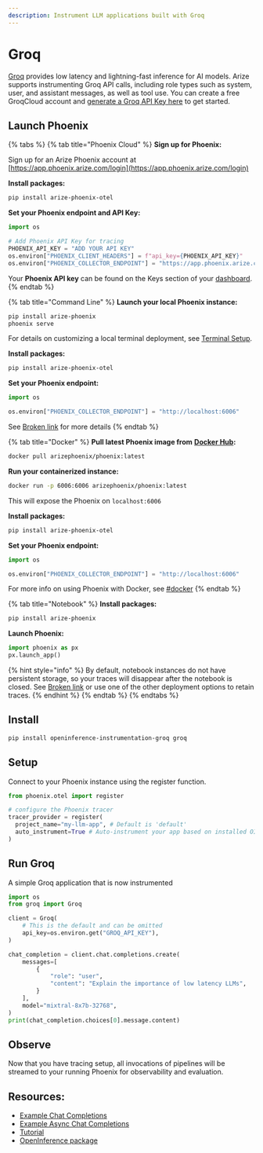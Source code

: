```yaml
---
description: Instrument LLM applications built with Groq
---
```


# Groq

[Groq](http://groq.com/) provides low latency and lightning-fast inference for AI models. Arize supports instrumenting Groq API calls, including role types such as system, user, and assistant messages, as well as tool use. You can create a free GroqCloud account and [generate a Groq API Key here](https://console.groq.com) to get started.

## Launch Phoenix

{% tabs %}
{% tab title="Phoenix Cloud" %}
**Sign up for Phoenix:**

Sign up for an Arize Phoenix account at [https://app.phoenix.arize.com/login](https://app.phoenix.arize.com/login)

**Install packages:**

```bash
pip install arize-phoenix-otel
```

**Set your Phoenix endpoint and API Key:**

```python
import os

# Add Phoenix API Key for tracing
PHOENIX_API_KEY = "ADD YOUR API KEY"
os.environ["PHOENIX_CLIENT_HEADERS"] = f"api_key={PHOENIX_API_KEY}"
os.environ["PHOENIX_COLLECTOR_ENDPOINT"] = "https://app.phoenix.arize.com"
```

Your **Phoenix API key** can be found on the Keys section of your [dashboard](https://app.phoenix.arize.com).
{% endtab %}

{% tab title="Command Line" %}
**Launch your local Phoenix instance:**

```bash
pip install arize-phoenix
phoenix serve
```

For details on customizing a local terminal deployment, see [Terminal Setup](https://docs.arize.com/phoenix/setup/environments#terminal).

**Install packages:**

```bash
pip install arize-phoenix-otel
```

**Set your Phoenix endpoint:**

```python
import os

os.environ["PHOENIX_COLLECTOR_ENDPOINT"] = "http://localhost:6006"
```

See [Broken link](broken-reference "mention") for more details
{% endtab %}

{% tab title="Docker" %}
**Pull latest Phoenix image from** [**Docker Hub**](https://hub.docker.com/r/arizephoenix/phoenix)**:**

```bash
docker pull arizephoenix/phoenix:latest
```

**Run your containerized instance:**

```bash
docker run -p 6006:6006 arizephoenix/phoenix:latest
```

This will expose the Phoenix on `localhost:6006`

**Install packages:**

```bash
pip install arize-phoenix-otel
```

**Set your Phoenix endpoint:**

```python
import os

os.environ["PHOENIX_COLLECTOR_ENDPOINT"] = "http://localhost:6006"
```

For more info on using Phoenix with Docker, see [#docker](groq.md#docker "mention")
{% endtab %}

{% tab title="Notebook" %}
**Install packages:**

```bash
pip install arize-phoenix
```

**Launch Phoenix:**

```python
import phoenix as px
px.launch_app()
```

{% hint style="info" %}
By default, notebook instances do not have persistent storage, so your traces will disappear after the notebook is closed. See [Broken link](broken-reference "mention") or use one of the other deployment options to retain traces.
{% endhint %}
{% endtab %}
{% endtabs %}

## Install

```bash
pip install openinference-instrumentation-groq groq
```

## Setup

Connect to your Phoenix instance using the register function.

```python
from phoenix.otel import register

# configure the Phoenix tracer
tracer_provider = register(
  project_name="my-llm-app", # Default is 'default'
  auto_instrument=True # Auto-instrument your app based on installed OI dependencies
)
```

## Run Groq

A simple Groq application that is now instrumented

```python
import os
from groq import Groq

client = Groq(
    # This is the default and can be omitted
    api_key=os.environ.get("GROQ_API_KEY"),
)

chat_completion = client.chat.completions.create(
    messages=[
        {
            "role": "user",
            "content": "Explain the importance of low latency LLMs",
        }
    ],
    model="mixtral-8x7b-32768",
)
print(chat_completion.choices[0].message.content)
```

## Observe

Now that you have tracing setup, all invocations of pipelines will be streamed to your running Phoenix for observability and evaluation.

## Resources:

* [Example Chat Completions](https://github.com/Arize-ai/openinference/blob/main/python/instrumentation/openinference-instrumentation-groq/examples/chat_completions.py)
* [Example Async Chat Completions](https://github.com/Arize-ai/openinference/blob/main/python/instrumentation/openinference-instrumentation-groq/examples/async_chat_completions.py)
* [Tutorial](https://github.com/Arize-ai/phoenix/blob/main/tutorials/tracing/groq_tracing_tutorial.ipynb)
* [OpenInference package](https://github.com/Arize-ai/openinference/tree/main/python/instrumentation/openinference-instrumentation-groq)

